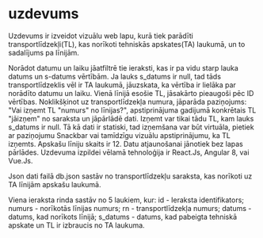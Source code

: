 # uzdevums
Uzdevums ir izveidot vizuālu web lapu, kurā tiek parādīti transportlīdzekļi(TL), kas norīkoti tehniskās apskates(TA) laukumā, un to sadalījums pa līnijām.

Norādot datumu un laiku jāatfiltrē tie ieraksti, kas ir pa vidu starp lauka datums un s-datums vērtībām. 
Ja lauks s_datums ir null, tad tāds transportlīdzeklis vēl ir TA laukumā, jāuzskata, ka vērtība ir lielāka par norādīto datumu un laiku. 
Vienā līnijā esošie TL, jāsakārto pieaugoši pēc ID vērtības. 
Noklikšķinot uz transportlīdzekļa numura, jāparāda paziņojums: "Vai izņemt TL "numurs" no līnijas?", apstiprinājuma gadijumā konkrētais TL "jāizņem" no saraksta un jāpārlādē dati. Izņemt var tikai tādu TL, kam lauks s_datums ir null. 
Tā kā dati ir statiski, tad izņemšana var būt virtuāla, pietiek ar paziņojumu Snackbar vai tamīdzīgu vizuālu apstiprinājumu, ka TL izņemts.
Apskašu līniju skaits ir 12.
Datu atjaunošanai jānotiek bez lapas pārlādes. 
Uzdevuma izpildei vēlamā tehnoloģija ir React.Js, Angular 8, vai Vue.Js.

Json dati failā db.json sastāv no transportlīdzekļu saraksta, kas norīkoti uz TA līnijām apskašu laukumā.

Viena ieraksta rinda sastāv no 5 laukiem, kur:
id - Ieraksta identifikators;                            
numurs - norīkotās līnijas numurs;
rn - transportlīdzekļa numurs;
datums - datums, kad norīkots līnijā;
s_datums - datums, kad pabeigta tehniskā apskate un TL ir izbraucis no TA laukuma.


